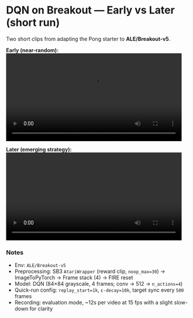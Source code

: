 # DQN on Breakout — Early vs Later (short run)

Two short clips from adapting the Pong starter to **ALE/Breakout-v5**.

**Early (near-random):**  
<video src="videos/early.mp4" controls width="480"></video>

**Later (emerging strategy):**  
<video src="videos/later.mp4" controls width="480"></video>

### Notes
- Env: `ALE/Breakout-v5`
- Preprocessing: SB3 `AtariWrapper` (reward clip, `noop_max=30`) → ImageToPyTorch → Frame stack (4) → FIRE reset  
- Model: DQN (84×84 grayscale, 4 frames; conv → 512 → `n_actions=4`)
- Quick-run config: `replay_start=1k`, `ε-decay=10k`, target sync every `500` frames
- Recording: evaluation mode, ~12s per video at 15 fps with a slight slow-down for clarity
